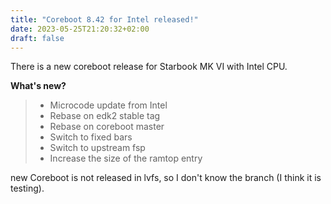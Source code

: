 ```yaml
---
title: "Coreboot 8.42 for Intel released!"
date: 2023-05-25T21:20:32+02:00
draft: false
---
```


There is a new coreboot release for Starbook MK VI with Intel CPU.

**What's new?**

> - Microcode update from Intel
> - Rebase on edk2 stable tag
> - Rebase on coreboot master
> - Switch to fixed bars
> - Switch to upstream fsp
> - Increase the size of the ramtop entry

new Coreboot is not released in lvfs, so I don't know the branch (I think it is testing). 



